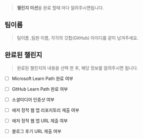 > **챌린지 미션**을 완료 할때 마다 알려주시면됩니다.



## 팀이름

> 팀이름 ,팀원 이름, 각각의 깃헙(GitHub) 아이디를 같이 남겨주세요.






## 완료된 챌린지

> 완료된 챌린지의 내용을 선택 한 후,  해당 정보를 알려주시면 됩니다.



- [ ] Microsoft Learn Path 완료 여부 
- [ ] GitHub Learn Path 완료 여부 
- [ ] 소셜미디어 인증샷 여부 
- [ ] 애저 정적 웹 앱 리포지토리 제출 여부 
- [ ] 애저 정적 웹 앱 URL 제출 여부 
- [ ] 블로그 후기 URL 제출 여부 





